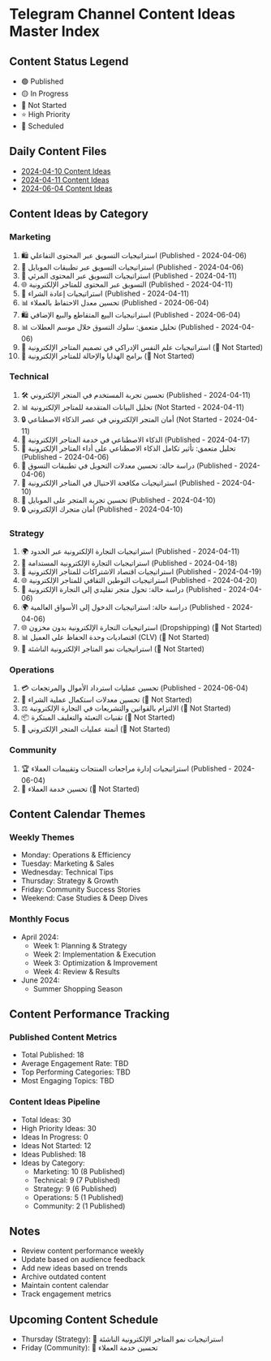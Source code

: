 # Telegram Channel Content Ideas Master Index

## Content Status Legend
- 🟢 Published
- 🟡 In Progress
- 🔴 Not Started
- ⭐ High Priority
- 📅 Scheduled

## Daily Content Files
- [2024-04-10 Content Ideas](2024-04-10-content-ideas.md)
- [2024-04-11 Content Ideas](2024-04-11-content-ideas.md)
- [2024-06-04 Content Ideas](2024-06-04-content-ideas.md)

## Content Ideas by Category

### Marketing
1. 🛍️ استراتيجيات التسويق عبر المحتوى التفاعلي (Published - 2024-04-06)
2. 📱 استراتيجيات التسويق عبر تطبيقات الموبايل (Published - 2024-04-06)
3. 🎥 استراتيجيات التسويق عبر المحتوى المرئي (Published - 2024-04-11)
4. 🌐 التسويق عبر المحتوى للمتاجر الإلكترونية (Published - 2024-04-11)
5. 🔄 استراتيجيات إعادة الشراء (Published - 2024-04-11)
6. 📊 تحسين معدل الاحتفاظ بالعملاء (Published - 2024-06-04)
7. 🛍️ استراتيجيات البيع المتقاطع والبيع الإضافي (Published - 2024-06-04)
8. 📊 تحليل متعمق: سلوك التسوق خلال موسم العطلات (Published - 2024-04-06)
9. 🧠 استراتيجيات علم النفس الإدراكي في تصميم المتاجر الإلكترونية (🔴 Not Started)
10. 🎁 برامج الهدايا والإحالة للمتاجر الإلكترونية (🔴 Not Started)

### Technical
1. 🛠️ تحسين تجربة المستخدم في المتجر الإلكتروني (Published - 2024-04-11)
2. 📊 تحليل البيانات المتقدمة للمتاجر الإلكترونية (Not Started - 2024-04-11)
3. 🔒 أمان المتجر الإلكتروني في عصر الذكاء الاصطناعي (Not Started - 2024-04-11)
4. 🤖 الذكاء الاصطناعي في خدمة المتاجر الإلكترونية (Published - 2024-04-17)
5. 🤖 تحليل متعمق: تأثير تكامل الذكاء الاصطناعي على أداء المتاجر الإلكترونية (Published - 2024-04-06)
6. 📱 دراسة حالة: تحسين معدلات التحويل في تطبيقات التسوق (Published - 2024-04-06)
7. 🚫 استراتيجيات مكافحة الاحتيال في المتاجر الإلكترونية (Published - 2024-04-10)
8. 📱 تحسين تجربة المتجر على الموبايل (Published - 2024-04-10)
9. 🔒 أمان متجرك الإلكتروني (Published - 2024-04-10)

### Strategy
1. 🌍 استراتيجيات التجارة الإلكترونية عبر الحدود (Published - 2024-04-11)
2. 🌱 استراتيجيات التجارة الإلكترونية المستدامة (Published - 2024-04-18)
3. 🔄 استراتيجيات اقتصاد الاشتراكات للمتاجر الإلكترونية (Published - 2024-04-19)
4. 🌐 استراتيجيات التوطين الثقافي للمتاجر الإلكترونية (Published - 2024-04-20)
5. 💼 دراسة حالة: تحول متجر تقليدي إلى التجارة الإلكترونية (Published - 2024-04-06)
6. 🌍 دراسة حالة: استراتيجيات الدخول إلى الأسواق العالمية (Published - 2024-04-06)
7. 🌐 استراتيجيات التجارة الإلكترونية بدون مخزون (Dropshipping) (🔴 Not Started)
8. 📊 اقتصاديات وحدة الحفاظ على العميل (CLV) (🔴 Not Started)
9. 🌱 استراتيجيات نمو المتاجر الإلكترونية الناشئة (🔴 Not Started)

### Operations
1. 💳 تحسين عمليات استرداد الأموال والمرتجعات (Published - 2024-06-04)
2. 🛒 تحسين معدلات استكمال عملية الشراء (🔴 Not Started)
3. ⚖️ الالتزام بالقوانين والتشريعات في التجارة الإلكترونية (🔴 Not Started)
4. 📦 تقنيات التعبئة والتغليف المبتكرة (🔴 Not Started)
5. 🔄 أتمتة عمليات المتجر الإلكتروني (🔴 Not Started)

### Community
1. 🏆 استراتيجيات إدارة مراجعات المنتجات وتقييمات العملاء (Published - 2024-06-04)
2. 🌟 تحسين خدمة العملاء (🔴 Not Started)

## Content Calendar Themes

### Weekly Themes
- Monday: Operations & Efficiency
- Tuesday: Marketing & Sales
- Wednesday: Technical Tips
- Thursday: Strategy & Growth
- Friday: Community Success Stories
- Weekend: Case Studies & Deep Dives

### Monthly Focus
- April 2024:
  - Week 1: Planning & Strategy
  - Week 2: Implementation & Execution
  - Week 3: Optimization & Improvement
  - Week 4: Review & Results
- June 2024:
  - Summer Shopping Season

## Content Performance Tracking

### Published Content Metrics
- Total Published: 18
- Average Engagement Rate: TBD
- Top Performing Categories: TBD
- Most Engaging Topics: TBD

### Content Ideas Pipeline
- Total Ideas: 30
- High Priority Ideas: 30
- Ideas In Progress: 0
- Ideas Not Started: 12
- Ideas Published: 18
- Ideas by Category:
  - Marketing: 10 (8 Published)
  - Technical: 9 (7 Published)
  - Strategy: 9 (6 Published)
  - Operations: 5 (1 Published)
  - Community: 2 (1 Published)

## Notes
- Review content performance weekly
- Update based on audience feedback
- Add new ideas based on trends
- Archive outdated content
- Maintain content calendar
- Track engagement metrics

## Upcoming Content Schedule
- Thursday (Strategy): 🌱 استراتيجيات نمو المتاجر الإلكترونية الناشئة
- Friday (Community): 🌟 تحسين خدمة العملاء
